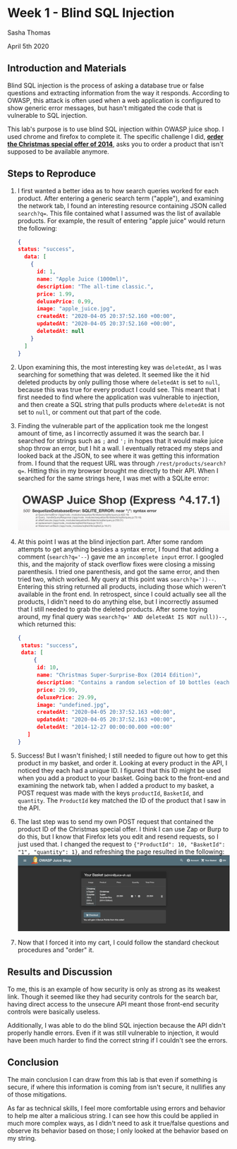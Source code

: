 # Week 1 - Blind SQL Injection

Sasha Thomas

April 5th 2020

## Introduction and Materials

Blind SQL injection is the process of asking a database true or false questions and extracting information from the way it responds. According to OWASP, this attack is often used when a web application is configured to show generic error messages, but hasn't mitigated the code that is vulnerable to SQL injection. 

This lab's purpose is to use blind SQL injection within OWASP juice shop. I used chrome and firefox to complete it. The specific challenge I did, [**order the Christmas special offer of 2014**](https://bkimminich.gitbooks.io/pwning-owasp-juice-shop/content/part2/injection.html), asks you to order a product that isn't supposed to be available anymore. 

## Steps to Reproduce

1. I first wanted a better idea as to how search queries worked for each product. After entering a generic search term ("apple"), and examining the network tab, I found an interesting resource containing JSON called `search?q=`. This file contained what I assumed was the list of available products.  For example, the result of entering "apple juice" would return the following:

   ```json
   {
   status: "success",
     data: [
       {
         id: 1,
         name: "Apple Juice (1000ml)",
         description: "The all-time classic.",
         price: 1.99,
         deluxePrice: 0.99,
         image: "apple_juice.jpg",
         createdAt: "2020-04-05 20:37:52.160 +00:00",
         updatedAt: "2020-04-05 20:37:52.160 +00:00",
         deletedAt: null
       }
     ]
   }
   ```

2. Upon examining this, the most interesting key was `deletedAt`, as I was searching for something that was deleted. It seemed like the it hid deleted products by only pulling those where `deletedAt` is set to `null`, because this was true for every product I could see. This meant that I first needed to find where the application was vulnerable to injection, and then create a SQL string that pulls products where `deletedAt` is not set to `null`, or comment out that part of the code. 

3. Finding the vulnerable part of the application took me the longest amount of time, as I incorrectly assumed it was the search bar. I searched for strings such as `;` and `';` in hopes that it would make juice shop throw an error, but I hit a wall. I eventually retraced my steps and looked back at the JSON, to see where it was getting this information from. I found that the request URL was through `/rest/products/search?q=`. Hitting this in my browser brought me directly to their API. When I searched for the same strings here, I was met with a SQLite error:

   ![error1](error1.png)

4. At this point I was at the blind injection part. After some random attempts to get anything besides a syntax error, I found that adding a comment (`search?q='--`) gave me an `incomplete input` error. I googled this, and the majority of stack overflow fixes were closing a missing parenthesis. I tried one parenthesis, and got the same error, and then tried two, which worked. My query at this point was `search?q='))--`. Entering this string returned all products, including those which weren't available in the front end. In retrospect, since I could actually see all the products, I didn't need to do anything else, but I incorrectly assumed that I still needed to grab the deleted products. After some toying around, my final query was `search?q=' AND deletedAt IS NOT null))--`, which returned this:

   ```json
   {
   	status: "success",
   	data: [
   		{
         id: 10,
         name: "Christmas Super-Surprise-Box (2014 Edition)",
         description: "Contains a random selection of 10 bottles (each 500ml) of our tastiest juices and an extra fan shirt for an unbeatable price! (Seasonal special offer! Limited availability!)",
         price: 29.99,
         deluxePrice: 29.99,
         image: "undefined.jpg",
         createdAt: "2020-04-05 20:37:52.163 +00:00",
         updatedAt: "2020-04-05 20:37:52.163 +00:00",
         deletedAt: "2014-12-27 00:00:00.000 +00:00"
      ]
   }
   ```

5. Success! But I wasn't finished; I still needed to figure out how to get this product in my basket, and order it. Looking at every product in the API, I noticed they each had a unique ID. I figured that this ID might be used when you add a product to your basket. Going back to the front-end and examining the network tab, when I added a product to my basket, a POST request was made with the keys `productId`, `BasketId`, and `quantity`. The `ProductId` key matched the ID of the product that I saw in the API.
6. The last step was to send my own POST request that contained the product ID of the Christmas special offer. I think I can use Zap or Burp to do this, but I know that Firefox lets you edit and resend requests, so I just used that. I changed the request to `{"ProductId": 10, "BasketId": "1", "quantity": 1}`, and refreshing the page resulted in the following:![success](success.png)

7. Now that I forced it into my cart, I could follow the standard checkout procedures and "order" it.



## Results and Discussion

To me, this is an example of how security is only as strong as its weakest link. Though it seemed like they had security controls for the search bar, having direct access to the unsecure API meant those front-end security controls were basically useless. 

Additionally, I was able to do the blind SQL injection because the API didn't properly handle errors. Even if it was still vulnerable to injection, it would have been much harder to find the correct string if I couldn't see the errors. 



## Conclusion

The main conclusion I can draw from this lab is that even if something is secure, if where this information is coming from isn't secure, it nullifies any of those mitigations. 

As far as technical skills, I feel more comfortable using errors and behavior to help me alter a malicious string. I can see how this could be applied in much more complex ways, as I didn't need to ask it true/false questions and observe its behavior based on those; I only looked at the behavior based on my string. 

